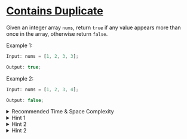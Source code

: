 # [Contains Duplicate](https://neetcode.io/problems/duplicate-integer)

Given an integer array `nums`, return `true` if any value appears more than once in the array, otherwise return `false`.

Example 1:

```js
Input: nums = [1, 2, 3, 3];

Output: true;
```

Example 2:

```js
Input: nums = [1, 2, 3, 4];

Output: false;
```

<details>
  <summary>Recommended Time & Space Complexity</summary>
  
 You should aim for a solution with `O(n)` time and `O(n)` space, where `n` is the size of the input array.

</details>

<details>
  <summary>Hint 1</summary>
  
 A brute force solution would be to check every element against every other element in the array. This would be an `O(n^2)` solution. Can you think of a better way?

</details>
<details>
  <summary>Hint 2</summary>
  
 Is there a way to check if an element is a duplicate without comparing it to every other element? Maybe there's a data structure that is useful here.

</details>
<details>
  <summary>Hint 2</summary>
  
We can use a hash data structure like a hash set or hash map to store elements we've already seen. This will allow us to check if an element is a duplicate in constant time.

</details>
